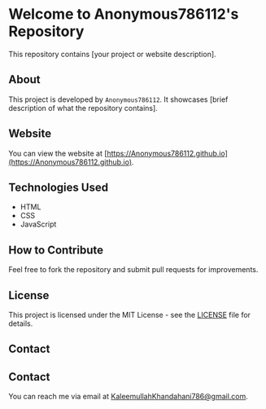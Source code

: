# Welcome to Anonymous786112's Repository

This repository contains [your project or website description]. 

## About

This project is developed by `Anonymous786112`. It showcases [brief description of what the repository contains].

## Website

You can view the website at [https://Anonymous786112.github.io](https://Anonymous786112.github.io).

## Technologies Used

- HTML
- CSS
- JavaScript

## How to Contribute

Feel free to fork the repository and submit pull requests for improvements.

## License

This project is licensed under the MIT License - see the [LICENSE](LICENSE) file for details.

## Contact
## Contact

You can reach me via email at [KaleemullahKhandahani786@gmail.com](mailto:KalimullahKhandahani786@gmail.com).


